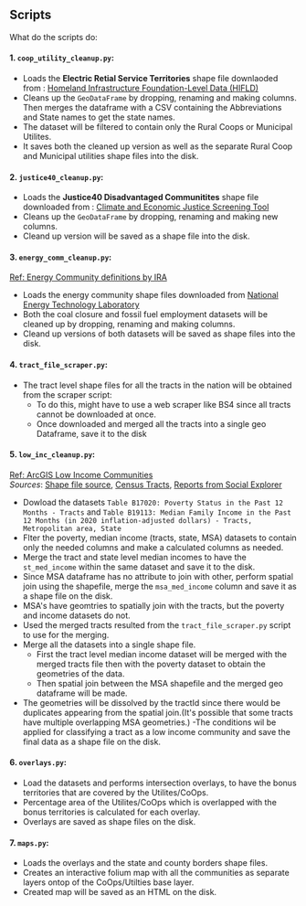 ## Scripts
What do the scripts do: <br>
#### 1. `coop_utility_cleanup.py`:
- Loads the **Electric Retial Service Territories** shape file downlaoded from :  [Homeland Infrastructure Foundation-Level Data (HIFLD)](https://hifld-geoplatform.opendata.arcgis.com/datasets/geoplatform::electric-retail-service-territories-2/explore?location=21.841288%2C-93.233909%2C3.97)
- Cleans up the `GeoDataFrame` by dropping, renaming and making columns. Then merges the dataframe with a CSV containing the Abbreviations and State names to get the state names.
- The dataset will be filtered to contain only the Rural Coops or Municipal Utilites.
- It saves both the cleaned up version as well as the separate Rural Coop and Municipal utilities shape files into the disk.

#### 2. `justice40_cleanup.py`:
- Loads the **Justice40 Disadvantaged Communitites** shape file downloaded from : [Climate and Economic Justice Screening Tool](https://screeningtool.geoplatform.gov/en/#4.91/37.6/-92.43)
- Cleans up the `GeoDataFrame` by dropping, renaming and making new columns.
- Cleand up version will be saved as a shape file into the disk. 

#### 3. `energy_comm_cleanup.py`:
[Ref: Energy Community definitions by IRA](https://energycommunities.gov/energy-community-tax-credit-bonus/)
- Loads the energy community shape files downloaded from [National Energy Technology Laboratory](https://edx.netl.doe.gov/dataset/ira-energy-community-data-layers)
- Both the coal closure and fossil fuel employment datasets will be cleaned up by dropping, renaming and making columns.
- Cleand up versions of both datasets will be saved as shape files into the disk. 

#### 4. `tract_file_scraper.py`:
- The tract level shape files for all the tracts in the nation will be obtained from the scraper script:
    - To do this, might have to use a web scraper like BS4 since all tracts cannot be downloaded at once.
    - Once downloaded and merged all the tracts into a single geo Dataframe, save it to the disk

#### 5. `low_inc_cleanup.py`:
[Ref: ArcGIS Low Income Communities](https://www.esri.com/arcgis-blog/products/arcgis-living-atlas/decision-support/mapping-low-income-communities-in-the-us/)  
*Sources*: [Shape file source](https://www.census.gov/cgi-bin/geo/shapefiles/index.php), [Census Tracts](https://www2.census.gov/geo/tiger/TIGER2020/TRACT/), [Reports from Social Explorer](https://www.socialexplorer.com/reports/socialexplorer/en/)  
- Dowload the datasets `Table B17020: Poverty Status in the Past 12 Months - Tracts` and `Table B19113: Median Family Income in the Past 12 Months (in 2020 inflation-adjusted dollars) - Tracts, Metropolitan area, State`
- Flter the poverty, median income (tracts, state, MSA) datasets to contain only the needed columns and make a calculated columns as needed.
- Merge the tract and state level median incomes to have the `st_med_income` within the same dataset and save it to the disk.
- Since MSA dataframe has no attribute to join with other, perform spatial join using the shapefile, merge the `msa_med_income` column and save it as a shape file on the disk.
- MSA's have geomtries to spatially join with the tracts, but the poverty and income datasets do not.
- Used the merged tracts resulted from the `tract_file_scraper.py` script to use for the merging.
- Merge all the datasets into a single shape file.
    - First the tract level median income dataset will be merged with the merged tracts file then with the poverty dataset to obtain the geometries of the data.
    - Then spatial join between the MSA shapefile and the merged geo dataframe will be made.
- The geometries will be dissolved by the tractId since there would be duplicates appearing from the spatial join.(It's possible that some tracts have multiple overlapping MSA geometries.)
-The conditions wil be applied for classifying a tract as a low income community and save the final data as a shape file on the disk.

#### 6. `overlays.py`:
- Load the datasets and performs intersection overlays, to have the bonus territories that are covered by the Utilites/CoOps.
- Percentage area of the Utilites/CoOps which is overlapped with the bonus territories is calculated for each overlay.
- Overlays are saved as shape files on the disk.

#### 7. `maps.py`:
- Loads the overlays and the state and county borders shape files.
- Creates an interactive folium map with all the communities as separate layers ontop of the CoOps/Utilties base layer.
- Created map will be saved as an HTML on the disk.